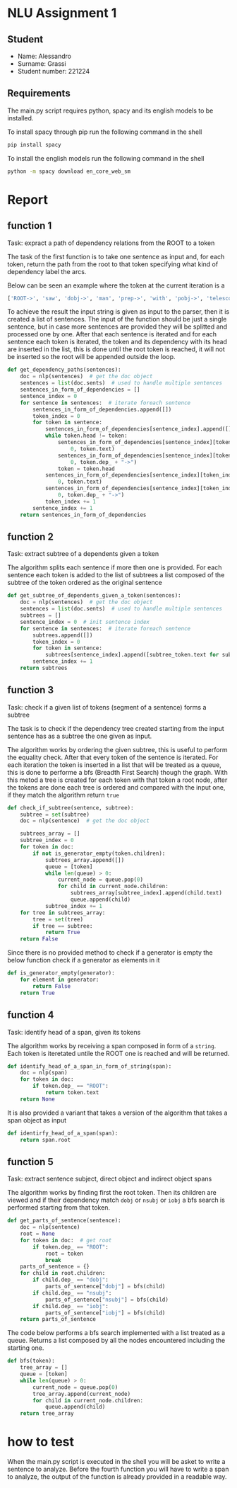 # NLU Assignment 1

## Student
* Name: Alessandro
* Surname: Grassi
* Student number: 221224

## Requirements

The main.py script requires python, spacy and its english models to be installed.

To install spacy through pip run the following command in the shell

```sh
pip install spacy
```

To install the english models run the following command in the shell

```sh
python -m spacy download en_core_web_sm
```

# Report

## function 1

Task: expract a path of dependency relations from the ROOT to a token

The task of the first function is to take one sentence as input and, for each token, return the path from the root to that token specifying what kind of dependency label the arcs.

Below can be seen an example where the token at the current iteration is a

```python
['ROOT->', 'saw', 'dobj->', 'man', 'prep->', 'with', 'pobj->', 'telescope', 'det->', 'a']
```

To achieve the result the input string is given as input to the parser, then it is created a list of sentences. The input of the function should be just a single sentence, but in case more sentences are provided they will be splitted and processed one by one. After that each sentence is iterated and for each sentence each token is iterated, the token and its dependency with its head are inserted in the list, this is done until the root token is reached, it will not be inserted so the root will be appended outside the loop.

```python
def get_dependency_paths(sentences):
    doc = nlp(sentences)  # get the doc object
    sentences = list(doc.sents)  # used to handle multiple sentences
    sentences_in_form_of_dependencies = []
    sentence_index = 0
    for sentence in sentences:  # iterate foreach sentence
        sentences_in_form_of_dependencies.append([])
        token_index = 0
        for token in sentence:
            sentences_in_form_of_dependencies[sentence_index].append([])
            while token.head != token:
                sentences_in_form_of_dependencies[sentence_index][token_index].insert(
                    0, token.text)
                sentences_in_form_of_dependencies[sentence_index][token_index].insert(
                    0, token.dep_ + "->")
                token = token.head
            sentences_in_form_of_dependencies[sentence_index][token_index].insert(
                0, token.text)
            sentences_in_form_of_dependencies[sentence_index][token_index].insert(
                0, token.dep_ + "->")
            token_index += 1
        sentence_index += 1
    return sentences_in_form_of_dependencies
```

## function 2

Task: extract subtree of a dependents given a token

The algorithm splits each sentence if more then one is provided. For each sentence each token is added to the list of subtrees a list composed of the subtree of the token ordered as the original sentence
```python
def get_subtree_of_dependents_given_a_token(sentences):
    doc = nlp(sentences)  # get the doc object
    sentences = list(doc.sents)  # used to handle multiple sentences
    subtrees = []
    sentence_index = 0  # init sentence index
    for sentence in sentences:  # iterate foreach sentence
        subtrees.append([])
        token_index = 0
        for token in sentence:
            subtrees[sentence_index].append([subtree_token.text for subtree_token in token.subtree])
        sentence_index += 1
    return subtrees
```

## function 3

Task: check if a given list of tokens (segment of a sentence) forms a subtree

The task is to check if the dependency tree created starting from the input sentence has as a subtree the one given as input.

The algorithm works by ordering the given subtree, this is useful to perform the equality check. After that every token of the sentence is iterated. For each iteration the token is inserted in a list that will be treated as a queue, this is done to performe a bfs (Breadth First Search) though the graph. With this metod a tree is created for each token with that token a root node, after the tokens are done each tree is ordered and compared with the input one, if they match the algorithm return `true`

```python
def check_if_subtree(sentence, subtree):
    subtree = set(subtree)
    doc = nlp(sentence)  # get the doc object

    subtrees_array = []
    subtree_index = 0
    for token in doc:
        if not is_generator_empty(token.children):
            subtrees_array.append([])
            queue = [token]
            while len(queue) > 0:
                current_node = queue.pop(0)
                for child in current_node.children:
                    subtrees_array[subtree_index].append(child.text)
                    queue.append(child)
            subtree_index += 1
    for tree in subtrees_array:
        tree = set(tree)
        if tree == subtree:
            return True
    return False
```
Since there is no provided method to check if a generator is empty the below function check if a generator as elements in it
```python
def is_generator_empty(generator):
    for element in generator:
        return False
    return True
```

## function 4
Task: identify head of a span, given its tokens

The algorithm works by receiving a span composed in form of a `string`. Each token is iteretated untile the ROOT one is reached and will be returned.
```python
def identify_head_of_a_span_in_form_of_string(span):
    doc = nlp(span)
    for token in doc:
        if token.dep_ == "ROOT":
            return token.text
    return None
```

It is also provided a variant that takes a version of the algorithm that takes a span object as input
```python
def identirfy_head_of_a_span(span):
    return span.root
```

## function 5
Task: extract sentence subject, direct object and indirect object spans

The algorithm works by finding first the root token. Then its children are viewed and if their dependency match `dobj` or `nsubj` or `iobj` a bfs search is performed starting from that token.
```python
def get_parts_of_sentence(sentence):
    doc = nlp(sentence)
    root = None
    for token in doc:  # get root
        if token.dep_ == "ROOT":
            root = token
            break
    parts_of_sentence = {}
    for child in root.children:
        if child.dep_ == "dobj":
            parts_of_sentence["dobj"] = bfs(child)
        if child.dep_ == "nsubj":
            parts_of_sentence["nsubj"] = bfs(child)
        if child.dep_ == "iobj":
            parts_of_sentence["iobj"] = bfs(child)
    return parts_of_sentence
```

The code below performs a bfs search implemented with a list treated as a queue. Returns a list composed by all the nodes encountered including the starting one.
```python
def bfs(token):
    tree_array = []
    queue = [token]
    while len(queue) > 0:
        current_node = queue.pop(0)
        tree_array.append(current_node)
        for child in current_node.children:
            queue.append(child)
    return tree_array
```
# how to test
When the main.py script is executed in the shell you will be asket to write a sentence to analyze. Before the fourth function you will have to write a span to analyze, the output of the function is already provided in a readable way.
